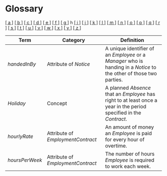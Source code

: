 # Glossary

[[ a ]](../glossary.md) [[ b ]](b.md) [[ c ]](c.md) [[ d ]](d.md) [[ e ]](e.md) [[ f ]](f.md) [[ g ]](g.md) h [[ i ]](i.md) [[ j ]](j.md) [[ k ]](k.md) [[ l ]](l.md) [[ m ]](m.md) [[ n ]](n.md) [[ o ]](o.md) [[ p ]](p.md) [[ q ]](q.md) [[ r ]](r.md) [[ s ]](s.md) [[ t ]](t.md) [[ u ]](u.md) [[ v ]](v.md) [[ w ]](w.md) [[ x ]](x.md) [[ y ]](y.md) [[ z ]](z.md)

| Term           | Category                          | Definition                                                                                                          |
| -------------- | --------------------------------- | ------------------------------------------------------------------------------------------------------------------- |
| _handedInBy_   | Attribute of _Notice_             | A unique identifier of an _Employee_ or a _Manager_ who is handing in a _Notice_ to the other of those two parties. |
| _Holiday_      | Concept                           | A planned _Absence_ that an _Employee_ has right to at least once a year in the period specified in the _Contract_. |
| _hourlyRate_   | Attribute of _EmploymentContract_ | An amount of money an _Employee_ is paid for every hour of overtime.                                                |
| _hoursPerWeek_ | Attribute of _EmploymentContract_ | The number of hours _Employee_ is required to work each week.                                                       |
